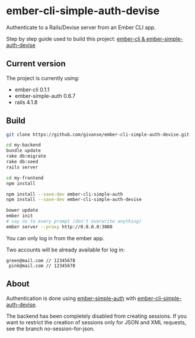 ember-cli-simple-auth-devise
============================

Authenticate to a Rails/Devise server from an Ember CLI app. 

Step by step guide used to build this project: [ember-cli & ember-simple-auth-devise](http://givan.se/p/00000000)

## Current version

The project is currently using:

 * ember-cli 0.1.1
 * ember-simple-auth 0.6.7
 * rails 4.1.8

## Build
```bash
git clone https://github.com/givanse/ember-cli-simple-auth-devise.git
```

```bash
cd my-backend
bundle update
rake db:migrate
rake db:seed
rails server
```

```bash
cd my-frontend
npm install

npm install --save-dev ember-cli-simple-auth
npm install --save-dev ember-cli-simple-auth-devise

bower update
ember init
# say no to every prompt (don't overwrite anything)
ember server --proxy http://0.0.0.0:3000
```
You can only log in from the ember app.

Two accounts will be already available for log in:
```
green@mail.com // 12345678
 pink@mail.com // 12345678
```

## About
Authentication is done using [ember-simple-auth](https://github.com/simplabs/ember-simple-auth) with [ember-cli-simple-auth-devise](https://github.com/simplabs/ember-cli-simple-auth-devise).

The backend has been completely disabled from creating sessions. 
If you want to restrict the creation of sessions only for JSON and XML requests, see the branch no-session-for-json.
